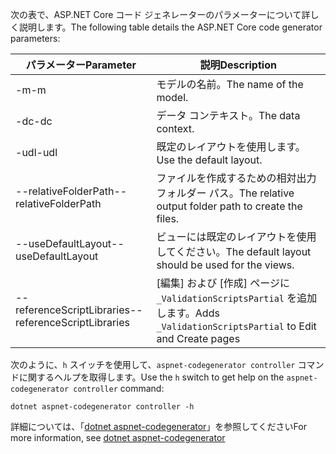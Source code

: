 <span data-ttu-id="03d39-101">次の表で、ASP.NET Core コード ジェネレーターのパラメーターについて詳しく説明します。</span><span class="sxs-lookup"><span data-stu-id="03d39-101">The following table details the ASP.NET Core code generator parameters:</span></span>

| <span data-ttu-id="03d39-102">パラメーター</span><span class="sxs-lookup"><span data-stu-id="03d39-102">Parameter</span></span>               | <span data-ttu-id="03d39-103">説明</span><span class="sxs-lookup"><span data-stu-id="03d39-103">Description</span></span>|
| ----------------- | ------------ |
| <span data-ttu-id="03d39-104">-m</span><span class="sxs-lookup"><span data-stu-id="03d39-104">-m</span></span>  | <span data-ttu-id="03d39-105">モデルの名前。</span><span class="sxs-lookup"><span data-stu-id="03d39-105">The name of the model.</span></span> |
| <span data-ttu-id="03d39-106">-dc</span><span class="sxs-lookup"><span data-stu-id="03d39-106">-dc</span></span>  | <span data-ttu-id="03d39-107">データ コンテキスト。</span><span class="sxs-lookup"><span data-stu-id="03d39-107">The data context.</span></span> |
| <span data-ttu-id="03d39-108">-udl</span><span class="sxs-lookup"><span data-stu-id="03d39-108">-udl</span></span> | <span data-ttu-id="03d39-109">既定のレイアウトを使用します。</span><span class="sxs-lookup"><span data-stu-id="03d39-109">Use the default layout.</span></span> |
| <span data-ttu-id="03d39-110">--relativeFolderPath</span><span class="sxs-lookup"><span data-stu-id="03d39-110">--relativeFolderPath</span></span> | <span data-ttu-id="03d39-111">ファイルを作成するための相対出力フォルダー パス。</span><span class="sxs-lookup"><span data-stu-id="03d39-111">The relative output folder path to create the files.</span></span> |
| <span data-ttu-id="03d39-112">--useDefaultLayout</span><span class="sxs-lookup"><span data-stu-id="03d39-112">--useDefaultLayout</span></span> | <span data-ttu-id="03d39-113">ビューには既定のレイアウトを使用してください。</span><span class="sxs-lookup"><span data-stu-id="03d39-113">The default layout should be used for the views.</span></span> |
| <span data-ttu-id="03d39-114">--referenceScriptLibraries</span><span class="sxs-lookup"><span data-stu-id="03d39-114">--referenceScriptLibraries</span></span> | <span data-ttu-id="03d39-115">[編集] および [作成] ページに `_ValidationScriptsPartial` を追加します。</span><span class="sxs-lookup"><span data-stu-id="03d39-115">Adds `_ValidationScriptsPartial` to Edit and Create pages</span></span> |

<span data-ttu-id="03d39-116">次のように、`h` スイッチを使用して、`aspnet-codegenerator controller` コマンドに関するヘルプを取得します。</span><span class="sxs-lookup"><span data-stu-id="03d39-116">Use the `h` switch to get help on the `aspnet-codegenerator controller` command:</span></span>

```dotnetcli
dotnet aspnet-codegenerator controller -h
```

<span data-ttu-id="03d39-117">詳細については、「[dotnet aspnet-codegenerator](xref:fundamentals/tools/dotnet-aspnet-codegenerator)」を参照してください</span><span class="sxs-lookup"><span data-stu-id="03d39-117">For more information, see [dotnet aspnet-codegenerator](xref:fundamentals/tools/dotnet-aspnet-codegenerator)</span></span>

